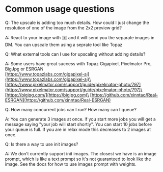 # Common usage questions

Q: The upscale is adding too much details. How could I just change the resolution of one of the image from the 2x2 preview grid?

A: React to your image with :envelope: and it will send you the separate images in DM. You can upscale them using a seprate tool like Topaz

Q: What external tools can I use for upscaling without adding details?

A: Some users have great success with Topaz Gigapixel, Pixelmator Pro, BigJpg or ESRGAN\
[https://www.topazlabs.com/gigapixel-ai](https://www.topazlabs.com/gigapixel-ai)\
[https://www.pixelmator.com/support/guide/pixelmator-photo/797](https://www.pixelmator.com/support/guide/pixelmator-photo/797)\
[https://bigjpg.com/](https://bigjpg.com)\
[https://github.com/xinntao/Real-ESRGAN](https://github.com/xinntao/Real-ESRGAN)

Q: How many concurrent jobs can I run? How many can I queue?

A: You can generate 3 images at once. If you start more jobs you will get a message saying "your job will start shortly". You can start 10 jobs before your queue is full. If you are in relax mode this decreases to 2 images at once.

Q: Is there a way to use init images?

A: We don't currently support init images. The closest we have is an image prompt, which is like a text prompt so it's not guaranteed to look like the image. See the docs for how to use images prompt with weights.&#x20;
